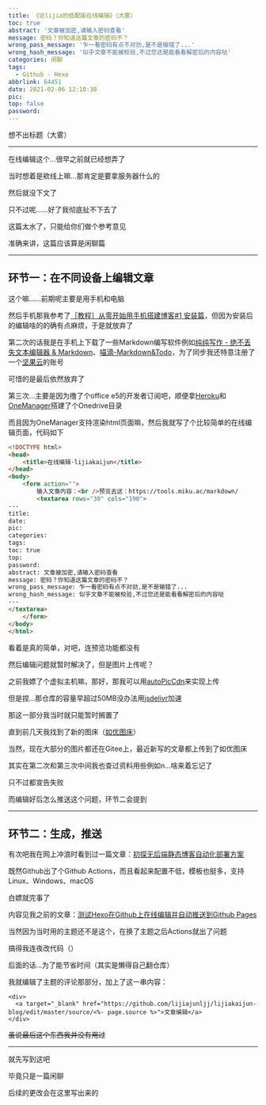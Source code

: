 ```yaml
---
title: 《论lijia的低配版在线编辑》（大雾）
toc: true
abstract: '文章被加密,请输入密码查看'
message: 密码？你知道这篇文章的密码不？
wrong_pass_message: '乍一看密码有点不对劲,是不是输错了...'
wrong_hash_message: '似乎文章不能被校验,不过您还是能看看解密后的内容哒'
categories: 闲聊
tags:
  - Github - Hexo
abbrlink: 64451
date: 2021-02-06 12:10:38
pic:
top: false
password:
---
```


想不出标题（大雾）

<!--more-->

---

在线编辑这个...很早之前就已经想弄了

当时想着是欸线上嘛...那肯定是要拿服务器什么的

然后就没下文了

只不过呢......好了我彻底扯不下去了

这篇太水了，只能给你们做个参考意见

准确来讲，这篇应该算是闲聊篇

---

## 环节一：在不同设备上编辑文章

这个嘛......前期呢主要是用手机和电脑

然后手机那我参考了[［教程］从零开始用手机搭建博客#1 安装篇](https://66ccff.work/teach/hexo.html)，但因为安装后的编辑啥的的确有点麻烦，于是就放弃了

第二次的话我是在手机上下载了一些Markdown编写软件例如[纯纯写作 - 绝不丢失文本编辑器 & Markdown](https://www.coolapk.com/apk/com.drakeet.purewriter)、[喵滴-Markdown&Todo](https://www.coolapk.com/apk/cn.sunshinesudio.libv)，为了同步我还特意注册了一个[坚果云](https://www.jianguoyun.com/)的账号

可惜的是最后依然放弃了

第三次...主要是因为撸了个office e5的开发者订阅吧，顺便拿[Heroku](https://heroku.com)和[OneManager](https://github.com/qkqpttgf/OneManager-php)搭建了个Onedrive目录

而且因为OneManager支持渲染html页面嘛，然后我就写了个比较简单的在线编辑页面，代码如下

````html
<!DOCTYPE html> 
<head>
    <title>在线编辑·lijiakaijun</title>
</head>
<body>
    <form action="">
        输入文章内容：<br />预览去这：https://tools.miku.ac/markdown/
        <textarea rows="30" cols="190">
---
title: 
date: 
pic:
categories:
tags: 
toc: true
top:
password:
abstract: 文章被加密,请输入密码查看
message: 密码？你知道这篇文章的密码不？
wrong_pass_message: 乍一看密码有点不对劲,是不是输错了...
wrong_hash_message: 似乎文章不能被校验,不过您还是能看看解密后的内容哒 
---
</textarea>
    </form>
</body>
</html>
````

看着是真的简单，对吧，连预览功能都没有

然后编辑问题就暂时解决了，但是图片上传呢？

之前我嫖了个虚拟主机嘛，那好，那我可以用[autoPicCdn](https://github.com/yumusb/autoPicCdn)来实现上传

但是捏...那仓库的容量早超过50MB没办法用[jsdelivr](https://www.jsdelivr.com/)加速

那这一部分我当时就只能暂时搁置了

直到前几天我找到了新的图床（[如优图床](https://img.rruu.net/)）

当然，现在大部分的图片都还在Gitee上，最近新写的文章都上传到了如优图床



其实在第二次和第三次中间我也查过资料用些例如n...啥来着忘记了

只不过都宣告失败

而编辑好后怎么推送这个问题，环节二会提到

---

## 环节二：生成，推送

有次吧我在网上冲浪时看到过一篇文章：[初探无后端静态博客自动化部署方案](https://blog.ichr.me/post/automated-deployment-of-serverless-static-blog/)

既然Github出了个Github Actions，而且看起来配置不低，模板也挺多，支持Linux、Windows、macOS

白嫖就完事了

内容见我之前的文章：[测试Hexo在Github上在线编辑并自动推送到Github Pages](https://lijiakaijun.me/posts/43943.html)

当然因为当时用的主题还不是这个，在换了主题之后Actions就出了问题

搞得我连夜改代码（）

后面的话...为了能节省时间（其实是懒得自己翻仓库）

我就编辑了主题的评论那部分，加上了这一串内容：

````ejs
<div>
  <a target="_blank" href="https://github.com/lijiajunljj/lijiakaijun-blog/edit/master/source/<%- page.source %>">文章编辑</a>
</div>
````

~~虽说最后这个东西我并没有用过~~

---

就先写到这吧

毕竟只是一篇闲聊

后续的更改会在这里写出来的